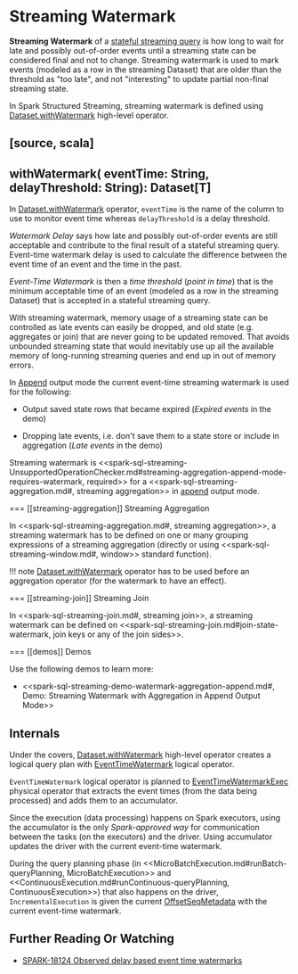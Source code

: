# Streaming Watermark

**Streaming Watermark** of a [stateful streaming query](spark-sql-streaming-stateful-stream-processing.md) is how long to wait for late and possibly out-of-order events until a streaming state can be considered final and not to change. Streaming watermark is used to mark events  (modeled as a row in the streaming Dataset) that are older than the threshold as "too late", and not "interesting" to update partial non-final streaming state.

In Spark Structured Streaming, streaming watermark is defined using [Dataset.withWatermark](operators/withWatermark.md) high-level operator.

[source, scala]
----
withWatermark(
  eventTime: String,
  delayThreshold: String): Dataset[T]
----

In [Dataset.withWatermark](operators/withWatermark.md) operator, `eventTime` is the name of the column to use to monitor event time whereas `delayThreshold` is a delay threshold.

*Watermark Delay* says how late and possibly out-of-order events are still acceptable and contribute to the final result of a stateful streaming query. Event-time watermark delay is used to calculate the difference between the event time of an event and the time in the past.

*Event-Time Watermark* is then a *time threshold* (_point in time_) that is the minimum acceptable time of an event (modeled as a row in the streaming Dataset) that is accepted in a stateful streaming query.

With streaming watermark, memory usage of a streaming state can be controlled as late events can easily be dropped, and old state (e.g. aggregates or join) that are never going to be updated removed. That avoids unbounded streaming state that would inevitably use up all the available memory of long-running streaming queries and end up in out of memory errors.

In [Append](OutputMode.md#Append) output mode the current event-time streaming watermark is used for the following:

* Output saved state rows that became expired (*Expired events* in the demo)

* Dropping late events, i.e. don't save them to a state store or include in aggregation (*Late events* in the demo)

Streaming watermark is <<spark-sql-streaming-UnsupportedOperationChecker.md#streaming-aggregation-append-mode-requires-watermark, required>> for a <<spark-sql-streaming-aggregation.md#, streaming aggregation>> in [append](OutputMode.md#Append) output mode.

=== [[streaming-aggregation]] Streaming Aggregation

In <<spark-sql-streaming-aggregation.md#, streaming aggregation>>, a streaming watermark has to be defined on one or many grouping expressions of a streaming aggregation (directly or using <<spark-sql-streaming-window.md#, window>> standard function).

!!! note
    [Dataset.withWatermark](operators/withWatermark.md) operator has to be used before an aggregation operator (for the watermark to have an effect).

=== [[streaming-join]] Streaming Join

In <<spark-sql-streaming-join.md#, streaming join>>, a streaming watermark can be defined on <<spark-sql-streaming-join.md#join-state-watermark, join keys or any of the join sides>>.

=== [[demos]] Demos

Use the following demos to learn more:

* <<spark-sql-streaming-demo-watermark-aggregation-append.md#, Demo: Streaming Watermark with Aggregation in Append Output Mode>>

## <span id="internals"> Internals

Under the covers, [Dataset.withWatermark](operators/withWatermark.md) high-level operator creates a logical query plan with [EventTimeWatermark](EventTimeWatermark.md) logical operator.

`EventTimeWatermark` logical operator is planned to [EventTimeWatermarkExec](physical-operators/EventTimeWatermarkExec.md) physical operator that extracts the event times (from the data being processed) and adds them to an accumulator.

Since the execution (data processing) happens on Spark executors, using the accumulator is the only _Spark-approved way_ for communication between the tasks (on the executors) and the driver. Using accumulator updates the driver with the current event-time watermark.

During the query planning phase (in <<MicroBatchExecution.md#runBatch-queryPlanning, MicroBatchExecution>> and <<ContinuousExecution.md#runContinuous-queryPlanning, ContinuousExecution>>) that also happens on the driver, `IncrementalExecution` is given the current [OffsetSeqMetadata](OffsetSeqMetadata.md) with the current event-time watermark.

## Further Reading Or Watching

* [SPARK-18124 Observed delay based event time watermarks](https://issues.apache.org/jira/browse/SPARK-18124)
